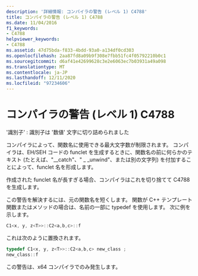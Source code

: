 ```yaml
---
description: '詳細情報: コンパイラの警告 (レベル 1) C4788'
title: コンパイラの警告 (レベル 1) C4788
ms.date: 11/04/2016
f1_keywords:
- C4788
helpviewer_keywords:
- C4788
ms.assetid: 47d75bda-f833-4bdd-93a0-a134df0cd303
ms.openlocfilehash: 2aa87fd8a09b9f308e7fbb51fc4f05792210b0c1
ms.sourcegitcommit: d6af41e42699628c3e2e6063ec7b03931a49a098
ms.translationtype: MT
ms.contentlocale: ja-JP
ms.lasthandoff: 12/11/2020
ms.locfileid: "97234606"
---
```

# <a name="compiler-warning-level-1-c4788"></a>コンパイラの警告 (レベル 1) C4788

'識別子' : 識別子は '数値' 文字に切り詰められました

コンパイラによって、関数名に使用できる最大文字数が制限されます。 コンパイラは、EH/SEH コードの funclet を生成するときに、関数名の前に何らかのテキスト (たとえば、"__catch"、" \_ _unwind"、または別の文字列) を付加することによって、funclet 名を形成します。

作成された funclet 名が長すぎる場合、コンパイラはこれを切り捨てて C4788 を生成します。

この警告を解決するには、元の関数名を短くします。 関数が C++ テンプレート関数またはメソッドの場合は、名前の一部に typedef を使用します。 次に例を示します。

```cpp
C1<x, y, z<T>>::C2<a,b,c>::f
```

これは次のように置換されます。

```cpp
typedef C1<x, y, z<T>>::C2<a,b,c> new_class ;
new_class::f
```

この警告は、x64 コンパイラでのみ発生します。
